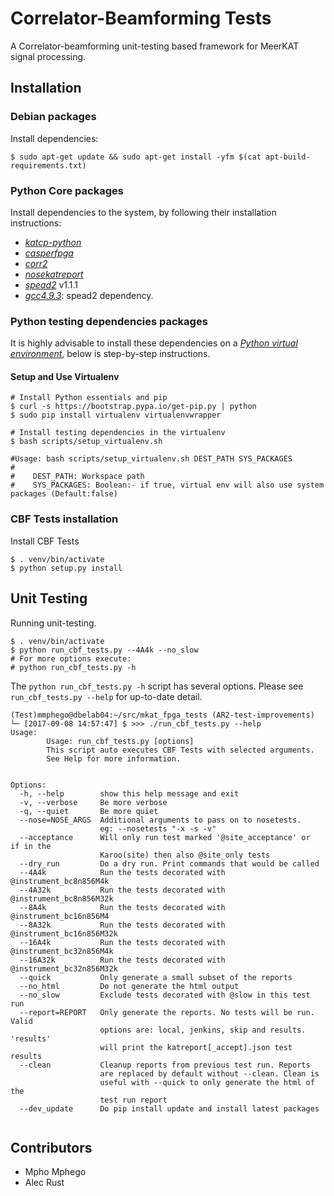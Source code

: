 # Correlator-Beamforming Tests

A Correlator-beamforming unit-testing based framework for MeerKAT signal processing.

## Installation

### Debian packages

Install dependencies:

    $ sudo apt-get update && sudo apt-get install -yfm $(cat apt-build-requirements.txt)

### Python Core packages

Install dependencies to the system, by following their installation instructions:

* [_katcp-python_](https://github.com/ska-sa/katcp-python)
* [_casperfpga_](https://github.com/ska-sa/casperfpga)
* [_corr2_](https://github.com/ska-sa/corr2)
* [_nosekatreport_](https://github.com/ska-sa/nosekatreport)
* [_spead2_](https://github.com/ska-sa/spead2)  v1.1.1
 *   [_gcc4.9.3_](https://gcc.gnu.org/gcc-4.9/): spead2 dependency.

### Python testing dependencies packages

It is highly advisable to install these dependencies on a [_Python virtual environment_](https://virtualenv.pypa.io/), below is step-by-step instructions.
#### Setup and Use Virtualenv
```
# Install Python essentials and pip
$ curl -s https://bootstrap.pypa.io/get-pip.py | python
$ sudo pip install virtualenv virtualenvwrapper

# Install testing dependencies in the virtualenv
$ bash scripts/setup_virtualenv.sh

#Usage: bash scripts/setup_virtualenv.sh DEST_PATH SYS_PACKAGES
#
#    DEST_PATH: Workspace path
#    SYS_PACKAGES: Boolean:- if true, virtual env will also use system packages (Default:false)

```

### CBF Tests installation
Install CBF Tests 
```
$ . venv/bin/activate
$ python setup.py install
```

## Unit Testing

Running unit-testing.
```
$ . venv/bin/activate
$ python run_cbf_tests.py --4A4k --no_slow
# For more options execute:
# python run_cbf_tests.py -h
```

The `python run_cbf_tests.py -h` script has several options. Please see `run_cbf_tests.py --help` for up-to-date detail.

```
(Test)mmphego@dbelab04:~/src/mkat_fpga_tests (AR2-test-improvements)
└─ [2017-09-08 14:57:47] $ >>> ./run_cbf_tests.py --help
Usage: 
        Usage: run_cbf_tests.py [options]
        This script auto executes CBF Tests with selected arguments.
        See Help for more information.
        

Options:
  -h, --help        show this help message and exit
  -v, --verbose     Be more verbose
  -q, --quiet       Be more quiet
  --nose=NOSE_ARGS  Additional arguments to pass on to nosetests.
                    eg: --nosetests "-x -s -v"
  --acceptance      Will only run test marked '@site_acceptance' or  if in the
                    Karoo(site) then also @site_only tests
  --dry_run         Do a dry run. Print commands that would be called
  --4A4k            Run the tests decorated with @instrument_bc8n856M4k
  --4A32k           Run the tests decorated with @instrument_bc8n856M32k
  --8A4k            Run the tests decorated with @instrument_bc16n856M4
  --8A32k           Run the tests decorated with @instrument_bc16n856M32k
  --16A4k           Run the tests decorated with @instrument_bc32n856M4k
  --16A32k          Run the tests decorated with @instrument_bc32n856M32k
  --quick           Only generate a small subset of the reports
  --no_html         Do not generate the html output
  --no_slow         Exclude tests decorated with @slow in this test run
  --report=REPORT   Only generate the reports. No tests will be run. Valid
                    options are: local, jenkins, skip and results. 'results'
                    will print the katreport[_accept].json test results
  --clean           Cleanup reports from previous test run. Reports
                    are replaced by default without --clean. Clean is
                    useful with --quick to only generate the html of the
                    test run report
  --dev_update      Do pip install update and install latest packages


```


## Contributors

 * Mpho Mphego
 * Alec Rust